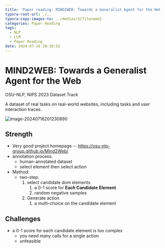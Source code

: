 ```yaml
---
title: 'Paper reading: MIND2WEB: Towards a Generalist Agent for the Web'
typora-root-url: ./..
typora-copy-images-to: ../medias/${filename}
categories: Paper Reading
tags:
  - NLP
  - LLM
  - Paper Reading
date: 2024-07-16 20:10:52
---
```


# MIND2WEB: Towards a Generalist Agent for the Web

OSU-NLP, NIPS 2023 Dataset Track

A dataset of real tasks on real-world websites, including tasks and user interaction traces.

![image-20240716201230890](/medias/Paper-reading-MIND2WEB-Towards-a-Generalist-Agent-for-the-Web/image-20240716201230890.png)

## Strength

* Very good project homepage -- https://osu-nlp-group.github.io/Mind2Web/
* annotation process:
  * human-annotated dataset
  * select element then select action
* Method:
  * two-step.
    1. select candidate dom elements
       1. a 0-1 score for **Each Candidate Element**
       2. random negative samples
    2. Generate action
       1. a multi-choice on the candidate element

## Challenges

* a 0-1 score for each candidate element is too complex
  * you need many calls for a single action
  * unfeasible

